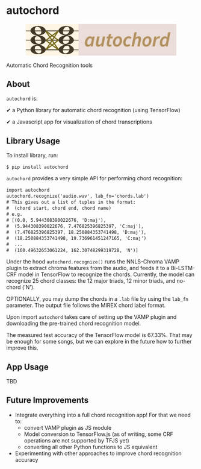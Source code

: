 # autochord

<p align="center">
  <img src="images/title.png" width="400"/>
</p>

Automatic Chord Recognition tools

## About

`autochord` is:

&#10004; a Python library for automatic chord recognition (using TensorFlow)

&#10004; a Javascript app for visualization of chord transcriptions

## Library Usage

To install library, run:
```
$ pip install autochord
```

`autochord` provides a very simple API for performing chord recognition:
```
import autochord
autochord.recognize('audio.wav', lab_fn='chords.lab')
# This gives out a list of tuples in the format:
#  (chord start, chord end, chord name)
# e.g.
# [(0.0, 5.944308390022676, 'D:maj'),
#  (5.944308390022676, 7.476825396825397, 'C:maj'),
#  (7.476825396825397, 18.250884353741498, 'D:maj'),
#  (18.250884353741498, 19.736961451247165, 'C:maj')
#  ...
#  (160.49632653061224, 162.30748299319728, 'N')]
```

Under the hood `autochord.recognize()` runs the NNLS-Chroma VAMP plugin to extract chroma features from the audio, and feeds it to a Bi-LSTM-CRF model in TensorFlow to recognize the chords. Currently, the model can recognize 25 chord classes: the 12 major triads, 12 minor triads, and no-chord ('N').

OPTIONALLY, you may dump the chords in a `.lab` file by using the `lab_fn` parameter. The output file follows the MIREX chord label format.

Upon import `autochord` takes care of setting up the VAMP plugin and downloading the pre-trained chord recognition model.

The measured test accuracy of the TensorFlow model is 67.33%. That may be enough for some songs, but we can explore in the future how to further improve this.

## App Usage

TBD

## Future Improvements

- Integrate everything into a full chord recognition app! For that we need to:
	- convert VAMP plugin as JS module
	- Model conversion to TensorFlow.js (as of writing, some CRF operations are not supported by TFJS yet)
	- converting all other Python functions to JS equivalent
- Experimenting with other approaches to improve chord recognition accuracy